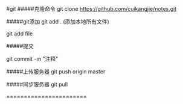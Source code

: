 #git
#####克隆命令
git clone https://github.com/cuikangjie/notes.git

#####git添加
git add . (添加本地所有文件)


git add file

#####提交

git commit -m "注释"

#####上传服务器
git push origin master

#####同步服务器
git pull

=======================
